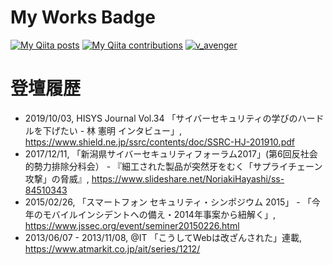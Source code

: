 <!--
**vavenger/vavenger** is a ✨ _special_ ✨ repository because its `README.md` (this file) appears on your GitHub profile.

Here are some ideas to get you started:

- 🔭 I’m currently working on ...
- 🌱 I’m currently learning ...
- 👯 I’m looking to collaborate on ...
- 🤔 I’m looking for help with ...
- 💬 Ask me about ...
- 📫 How to reach me: ...
- 😄 Pronouns: ...
- ⚡ Fun fact: ...
-->

<!-- Qiitaコントリビューション数をGitHubのプロフィールに貼ってドヤれるサービスを作った, https://qiita.com/mikkame/items/f2c60d9caf8a8e38ec50 -->

# My Works Badge
[![My Qiita posts](https://qiita-badge.apiapi.app/s/v_avenger/posts.svg)](http://qiita.com/v_avenger) [![My Qiita contributions](https://qiita-badge.apiapi.app/s/v_avenger/contributions.svg)](http://qiita.com/v_avenger)
[ ![v_avenger](https://www.hackthebox.eu/badge/image/174656)](https://app.hackthebox.eu/profile/174656)

# 登壇履歴
- 2019/10/03, HISYS Journal Vol.34 「サイバーセキュリティの学びのハードルを下げたい - 林 憲明 インタビュー」, https://www.shield.ne.jp/ssrc/contents/doc/SSRC-HJ-201910.pdf
- 2017/12/11, 「新潟県サイバーセキュリティフォーラム2017」(第6回反社会的勢力排除分科会） - 『細工された製品が突然牙をむく「サプライチェーン攻撃」の脅威』, https://www.slideshare.net/NoriakiHayashi/ss-84510343
- 2015/02/26, 「スマートフォン セキュリティ・シンポジウム 2015」 - 「今年のモバイルインシデントへの備え・2014年事案から紐解く」, https://www.jssec.org/event/seminer20150226.html
- 2013/06/07 - 2013/11/08, @IT 「こうしてWebは改ざんされた」連載, https://www.atmarkit.co.jp/ait/series/1212/
